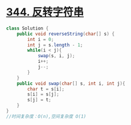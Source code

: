 # [344. 反转字符串](https://leetcode-cn.com/problems/reverse-string/)

```java
class Solution {
    public void reverseString(char[] s) {
        int i = 0;
        int j = s.length - 1;
        while(i < j){
            swap(s, i, j);
            i++;
            j--;
        }
    }
    public void swap(char[] s, int i, int j){
        char t = s[i];
        s[i] = s[j];
        s[j] = t;
    }
}
//时间复杂度：O(n),空间复杂度 O(1)
```

